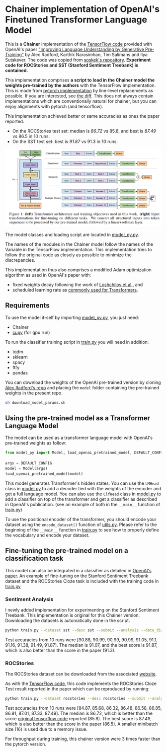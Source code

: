 # Chainer implementation of OpenAI's Finetuned Transformer Language Model

This is a **Chainer** implementation of the [TensorFlow code](https://github.com/openai/finetune-transformer-lm) provided with OpenAI's paper ["Improving Language Understanding by Generative Pre-Training"](https://blog.openai.com/language-unsupervised/) by Alec Radford, Karthik Narasimhan, Tim Salimans and Ilya Sutskever. The code was copied from [soskek's repository](https://github.com/soskek/chainer-openai-transformer-lm).
**Experiment code for ROCStories and SST (Stanford Sentiment Treebank) is contained.**

This implementation comprises **a script to load in the Chainer model the weights pre-trained by the authors** with the TensorFlow implementation.
This is made from [pytorch implementation](https://github.com/huggingface/pytorch-openai-transformer-lm) by line-level replacements as possible.
If you are interested, see [the diff](https://github.com/soskek/chainer-openai-transformer-lm/commit/b2b971e460e66d8318c2ff0c1b48621856509673).
This does not always contain implementations which are conventionally natural for chainer, but you can enjoy alignments with pytorch (and tensorflow).

This implementation achieved better or same accuracies as ones the paper reported.
- On the ROCStories test set: median is *86.72* vs 85.8, and best is *87.49* vs 86.5 in 10 runs.
- On the SST test set: best is *91.87* vs 91.3 in 10 runs.

![Transformer Language Model](assets/ftlm.png)

The model classes and loading script are located in [model_py.py](model_py.py).

The names of the modules in the Chainer model follow the names of the Variable in the TensorFlow implementation. This implementation tries to follow the original code as closely as possible to minimize the discrepancies.

This implementation thus also comprises a modified Adam optimization algorithm as used in OpenAI's paper with:
- fixed weights decay following the work of [Loshchilov et al.](https://arxiv.org/abs/1711.05101), and
- scheduled learning rate as [commonly used for Transformers](http://nlp.seas.harvard.edu/2018/04/03/attention.html#optimizer).

## Requirements
To use the model it-self by importing [model_py.py](model_py.py), you just need:
- Chainer
- [cupy](https://github.com/cupy/cupy) (for gpu run)

To run the classifier training script in [train.py](train.py) you will need in addition:
- tqdm
- sklearn
- spacy
- ftfy
- pandas

You can download the weights of the OpenAI pre-trained version by cloning [Alec Radford's repo](https://github.com/openai/finetune-transformer-lm) and placing the `model` folder containing the pre-trained weights in the present repo.
```bash
sh download_model_params.sh
```


## Using the pre-trained model as a Transformer Language Model
The model can be used as a transformer language model with OpenAI's pre-trained weights as follow:
```python
from model_py import Model, load_openai_pretrained_model, DEFAULT_CONFIG

args = DEFAULT_CONFIG
model = Model(args)
load_openai_pretrained_model(model)
```

This model generates Transformer's hidden states. You can use the `LMHead` class in [model.py](model.py) to add a decoder tied with the weights of the encoder and get a full language model. You can also use the `ClfHead` class in [model.py](model.py) to add a classifier on top of the transformer and get a classifier as described in OpenAI's publication. (see an example of both in the `__main__` function of [train.py](train.py))

To use the positional encoder of the transformer, you should encode your dataset using the `encode_dataset()` function of [utils.py](utils.py). Please refer to the beginning of the `__main__` function in [train.py](train.py) to see how to properly define the vocabulary and encode your dataset.

## Fine-tuning the pre-trained model on a classification task
This model can also be integrated in a classifier as detailed in [OpenAI's paper](https://blog.openai.com/language-unsupervised/). An example of fine-tuning on the Stanford Sentiment Treebank dataset and the ROCStories Cloze task is included with the training code in [train.py](train.py)


### Sentiment Analysis

I newly added implementation for experimenting on the Stanford Sentiment Treebank. This implementation is original for this Chainer version. Downloading the datasets is automatically done in the script.

```bash
python train.py --dataset sst --desc sst --submit --analysis --data_dir [path to data here] --n_batch 32
```

Test accuracies from 10 runs were [90.88, 90.99, 90.99, 90.99, 91.05, 91.1, 91.16, 91.38, 91.49, 91.87]. The median is 91.07, and the best score is 91.87, which is also better than the score in the paper (91.3).


### ROCStories

The ROCStories dataset can be downloaded from the associated [website](http://cs.rochester.edu/nlp/rocstories/).

As with the [TensorFlow code](https://github.com/openai/finetune-transformer-lm), this code implements the ROCStories Cloze Test result reported in the paper which can be reproduced by running:

```bash
python train.py --dataset rocstories --desc rocstories --submit --analysis --data_dir [path to data here] --n_batch 16
```

Test accuracies from 10 runs were [84.87, 85.68, 86.32, 86.48, 86.58, 86.85, 86.91, 87.01, 87.33, 87.49]. The median is 86.72, which is better than the score [original tensorflow code](https://github.com/openai/finetune-transformer-lm) reported (85.8). The best score is 87.49, which is also better than the score in the paper (86.5). A smaller minibatch size (16) is used due to a memory issue.

For throughput during training, this chainer version were 3 times faster than the pytorch version.
